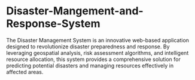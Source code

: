 # Disaster-Mangement-and-Response-System

The Disaster Management System is an innovative web-based application 
designed to revolutionize disaster preparedness and response. By leveraging 
geospatial analysis, risk assessment algorithms, and intelligent resource 
allocation, this system provides a comprehensive solution for predicting potential 
disasters and managing resources effectively in affected areas.
